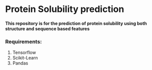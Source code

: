 # Protein Solubility prediction

#### This repository is for the prediction of protein solubility using both structure and sequence based features

### Requirements:
1. Tensorflow
2. Scikit-Learn
3. Pandas

